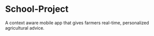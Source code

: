 # School-Project
A context aware mobile app that gives farmers real-time, personalized agricultural advice.
